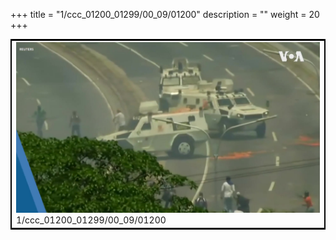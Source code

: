 +++
title = "1/ccc_01200_01299/00_09/01200"
description = ""
weight = 20
+++

<table style="border:2px solid black;max-width:800px;max-height:800px;" 
><tr><td>
<img class="center-fit-jpg"
src="/jpg_/aaa_20190430_NxaOmWaI8sI_01199.jpg">
1/ccc_01200_01299/00_09/01200
</img></td></tr></table>
